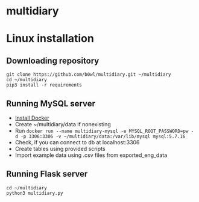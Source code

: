 # multidiary



# Linux installation

## Downloading repository

```
git clone https://github.com/b0wl/multidiary.git ~/multidiary
cd ~/multidiary
pip3 install -r requirements
```

## Running MySQL server

* [Install Docker](https://docs.docker.com/engine/installation/linux/ubuntulinux/)
* Create ~/multidiary/data if nonexisting
* Run `docker run --name multidiary-mysql -e MYSQL_ROOT_PASSWORD=pw -d -p 3306:3306 -v ~/multidiary/data:/var/lib/mysql mysql:5.7.16`
* Check, if you can connect to db at localhost:3306
* Create tables using provided scripts
* Import example data using .csv files from exported_eng_data

## Running Flask server

```
cd ~/multidiary
python3 multidiary.py
```
